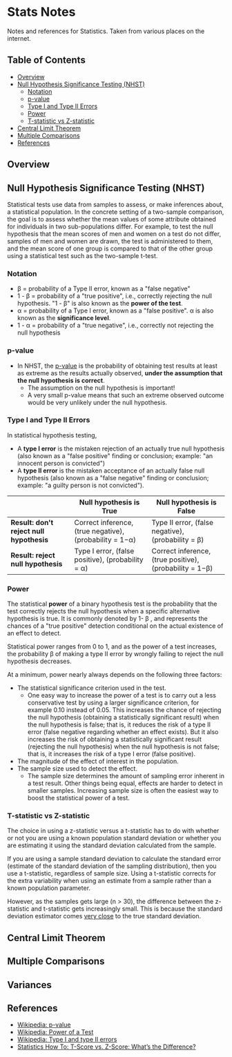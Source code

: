 # Stats Notes

Notes and references for Statistics. Taken from various places on the internet.

## Table of Contents

* [Overview](#overview)
* [Null Hypothesis Significance Testing (NHST)](#null-hypothesis-significance-testing-nhst)
  * [Notation](#notation)
  * [p-value](#p-value)
  * [Type I and Type II Errors](#type-i-and-type-ii-errors)
  * [Power](#power)
  * [T-statistic vs Z-statistic](#t-statistic-vs-z-statistic)
* [Central Limit Theorem](#central-limit-theorem)
* [Multiple Comparisons](#multiple-comparisons)
* [References](#references)

## Overview

## Null Hypothesis Significance Testing (NHST)

Statistical tests use data from samples to assess, or make inferences about, a statistical population. In the concrete setting of a two-sample comparison, the goal is to assess whether the mean values of some attribute obtained for individuals in two sub-populations differ. For example, to test the null hypothesis that the mean scores of men and women on a test do not differ, samples of men and women are drawn, the test is administered to them, and the mean score of one group is compared to that of the other group using a statistical test such as the two-sample t-test.

### Notation

* &beta; = probability of a Type II error, known as a "false negative"
* 1 - &beta; = probability of a "true positive", i.e., correctly rejecting the null hypothesis. "1 - &beta;" is also known as the **power of the test**.
* &alpha; = probability of a Type I error, known as a "false positive".  &alpha; is also known as the **significance level**.
* 1 - &alpha; = probability of a "true negative", i.e., correctly not rejecting the null hypothesis

### p-value
* In NHST, the [p-value](https://en.wikipedia.org/wiki/P-value) is the probability of obtaining test results at least as extreme as the results actually observed, **under the assumption that the null hypothesis is correct**.
  * The assumption on the null hypothesis is important!
  * A very small p-value means that such an extreme observed outcome would be very unlikely under the null hypothesis.

### Type I and Type II Errors
In statistical hypothesis testing,

* A **type I error** is the mistaken rejection of an actually true null hypothesis (also known as a "false positive" finding or conclusion; example: "an innocent person is convicted")
* A **type II error** is the mistaken acceptance of an actually false null hypothesis (also known as a "false negative" finding or conclusion; example: "a guilty person is not convicted").


|  | Null hypothesis is True | Null hypothesis is False |
| --- | --- | --- |
| **Result: don't reject null hypothesis** | Correct inference, (true negative), (probability = 1−&alpha;) | Type II error, (false negative), (probability = &beta;) |
| **Result: reject null hypothesis** | Type I error, (false positive), (probability = &alpha;)  | Correct inference, (true positive), (probability = 1−&beta;) |

### Power
The statistical **power** of a binary hypothesis test is the probability that the test correctly rejects the null hypothesis when a specific alternative hypothesis is true. It is commonly denoted by 1- &beta; , and represents the chances of a "true positive" detection conditional on the actual existence of an effect to detect.

Statistical power ranges from 0 to 1, and as the power of a test increases, the probability &beta; of making a type II error by wrongly failing to reject the null hypothesis decreases.

At a minimum, power nearly always depends on the following three factors:

* The statistical significance criterion used in the test.
  * One easy way to increase the power of a test is to carry out a less conservative test by using a larger significance criterion, for example 0.10 instead of 0.05.  This increases the chance of rejecting the null hypothesis (obtaining a statistically significant result) when the null hypothesis is false; that is, it reduces the risk of a type II error (false negative regarding whether an effect exists). But it also increases the risk of obtaining a statistically significant result (rejecting the null hypothesis) when the null hypothesis is not false; that is, it increases the risk of a type I error (false positive).
* The magnitude of the effect of interest in the population.
* The sample size used to detect the effect.
  * The sample size determines the amount of sampling error inherent in a test result. Other things being equal, effects are harder to detect in smaller samples. Increasing sample size is often the easiest way to boost the statistical power of a test.

### T-statistic vs Z-statistic

The choice in using a z-statistic  versus a t-statistic has to do with whether or not you are using a known population standard deviation or whether you are estimating it using the standard deviation calculated from the sample.

If you are using a sample standard deviation to calculate the standard error (estimate of the standard deviation of the sampling distribution), then you use a t-statistic, regardless of sample size.  Using a t-statistic corrects for the extra variability when using an estimate from a sample rather than a known population parameter.

However, as the samples gets large (n > 30), the difference between the z-statistic and t-statistic gets increasingly small.  This is because the standard deviation estimator comes [very close](https://stats.stackexchange.com/questions/61284/t-tests-vs-z-tests) to the true standard deviation.


## Central Limit Theorem


## Multiple Comparisons

## Variances

## References
* [Wikipedia: p-value](https://en.wikipedia.org/wiki/P-value)
* [Wikipedia: Power of a Test](https://en.wikipedia.org/wiki/Power_of_a_test)
* [Wikipedia: Type I and type II errors](https://en.wikipedia.org/wiki/Type_I_and_type_II_errors)
* [Statistics How To: T-Score vs. Z-Score: What’s the Difference?](https://www.statisticshowto.com/probability-and-statistics/hypothesis-testing/t-score-vs-z-score/)
